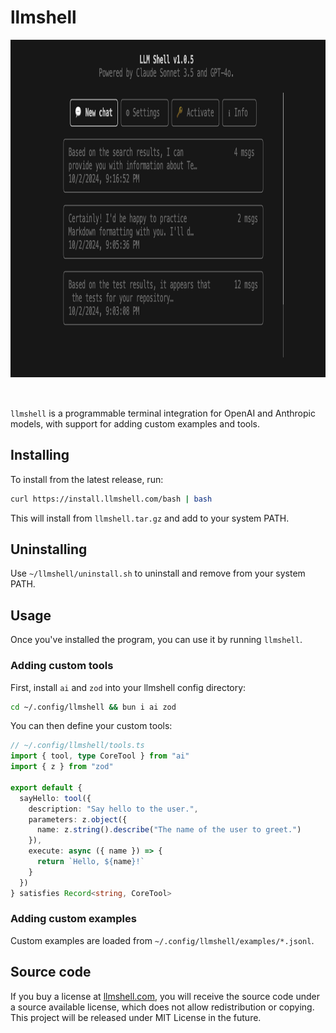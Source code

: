 # llmshell

<!--  Image -->
<img src="screenshot.png" style="padding-bottom: 2rem" height="540">

`llmshell` is a programmable terminal integration for OpenAI and Anthropic
models, with support for adding custom examples and tools.

## Installing

To install from the latest release, run:

```sh
curl https://install.llmshell.com/bash | bash
```

This will install from `llmshell.tar.gz` and add to your system PATH. 

## Uninstalling
Use `~/llmshell/uninstall.sh` to uninstall and remove from your system PATH.

## Usage

Once you've installed the program, you can use it by running `llmshell`.

### Adding custom tools

First, install `ai` and `zod` into your llmshell config directory:

```sh
cd ~/.config/llmshell && bun i ai zod
```

You can then define your custom tools:

```ts
// ~/.config/llmshell/tools.ts
import { tool, type CoreTool } from "ai"
import { z } from "zod"

export default {
  sayHello: tool({
    description: "Say hello to the user.",
    parameters: z.object({
      name: z.string().describe("The name of the user to greet.")
    }),
    execute: async ({ name }) => {
      return `Hello, ${name}!`
    }
  })
} satisfies Record<string, CoreTool>
```

### Adding custom examples

Custom examples are loaded from `~/.config/llmshell/examples/*.jsonl`.

## Source code

If you buy a license at [llmshell.com](https://llmshell.com), you will receive
the source code under a source available license, which does not allow
redistribution or copying. This project will be released under MIT License in
the future.